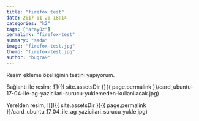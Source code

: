```yaml
---
title: "firefox test"
date: 2017-01-20 18:14
categories: "k2"
tags: ["arayüz"]
permalink: "firefox-test"
summary: "sada"
image: "firefox-test.jpg"
thumb: "firefox-test.jpg"
author: "bugra9"
---
```

Resim ekleme özelliğinin testini yapıyorum.

Bağlantı ile resim;
![]({{ site.assetsDir }}{{ page.permalink }}/card_ubuntu-17-04-ile-ag-yazicilari-surucu-yuklemeden-kullanilacak.jpg)

Yerelden resim;
![]({{ site.assetsDir }}{{ page.permalink }}/card_ubuntu_17_04_ile_ag_yazicilari_surucu_yukle.jpg)